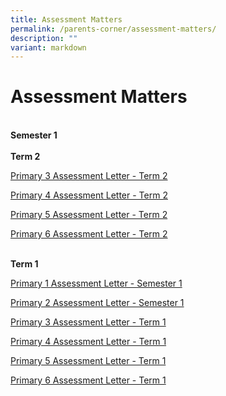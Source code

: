 ```yaml
---
title: Assessment Matters
permalink: /parents-corner/assessment-matters/
description: ""
variant: markdown
---
```

# Assessment Matters 
<br>**Semester 1**<br>
<br>**Term 2**<br>

[Primary 3 Assessment Letter - Term 2](/files/Parents%20Corner/2025_P3_Term_2_Assessment_Letter.pdf)

[Primary 4 Assessment Letter - Term 2](/files/Parents%20Corner/2025_P4_Term_2_Assessment_Letter.pdf)

[Primary 5 Assessment Letter - Term 2](/files/Parents%20Corner/2025_P5_Term_2_Assessment_Letter.pdf)

[Primary 6 Assessment Letter - Term 2](/files/Parents%20Corner/2025_P6_Term_2_Assessment_Letter.pdf)

<br>**Term 1**<br>

[Primary 1 Assessment Letter - Semester 1](/files/Assessment/2025_P1_Semester_1_Assessment_Letter.pdf)

[Primary 2 Assessment Letter - Semester 1](/files/Assessment/2025_P2_Semester_1_Assessment_Letter.pdf)

[Primary 3 Assessment Letter - Term 1](/files/Assessment/2025_P3_Term_1_Assessment_Letter.pdf)

[Primary 4 Assessment Letter - Term 1](/files/Assessment/2025_P4_Term_1_Assessment_Letter.pdf)

[Primary 5 Assessment Letter - Term 1](/files/Assessment/2025_P5_Term_1_Assessment_Letter.pdf)

[Primary 6 Assessment Letter - Term 1](/files/Assessment/2025_P6_Term_1_Assessment_Letter.pdf)